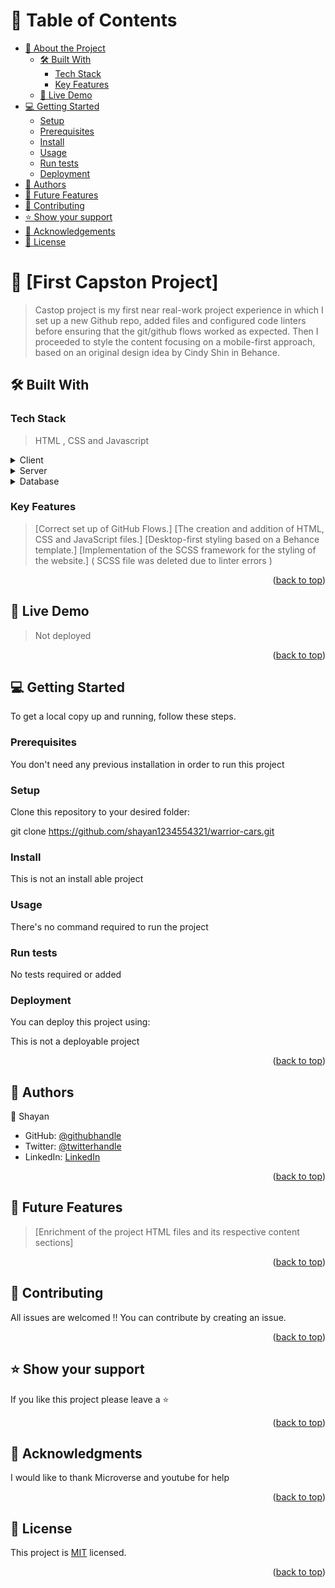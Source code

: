 <a name="readme-top"></a>

<!-- TABLE OF CONTENTS -->

# 📗 Table of Contents

- [📖 About the Project](#about-project)
  - [🛠 Built With](#built-with)
    - [Tech Stack](#tech-stack)
    - [Key Features](#key-features)
  - [🚀 Live Demo](#live-demo)
- [💻 Getting Started](#getting-started)
  - [Setup](#setup)
  - [Prerequisites](#prerequisites)
  - [Install](#install)
  - [Usage](#usage)
  - [Run tests](#run-tests)
  - [Deployment](#triangular_flag_on_post-deployment)
- [👥 Authors](#authors)
- [🔭 Future Features](#future-features)
- [🤝 Contributing](#contributing)
- [⭐️ Show your support](#support)
- [🙏 Acknowledgements](#acknowledgements)
- [📝 License](#license)

<!-- PROJECT DESCRIPTION -->

# 📖 [First Capston Project] <a name="about-project"></a>

> Castop project is my first near real-work project experience in which I set up a new Github repo, added files and configured code linters before ensuring that the git/github flows worked as expected. Then I proceeded to style the content focusing on a mobile-first approach, based on an original design idea by Cindy Shin in Behance.

## 🛠 Built With <a name="built-with"></a>

### Tech Stack <a name="tech-stack"></a>

> HTML , CSS and Javascript

<details>
  <summary>Client</summary>
  <ul>
    <li><a>HTML , CSS and Javascript</a></li>
  </ul>
</details>

<details>
  <summary>Server</summary>
  <ul>
    <li><a>Github Pages</a></li>
  </ul>
</details>

<details>
<summary>Database</summary>
  <ul>
    <li><a>No Database was used in this project</a></li>
  </ul>
</details>

<!-- Features -->

### Key Features <a name="key-features"></a>

> [Correct set up of GitHub Flows.]
> [The creation and addition of HTML, CSS and JavaScript files.]
> [Desktop-first styling based on a Behance template.]
> [Implementation of the SCSS framework for the styling of the website.] ( SCSS file was deleted due to linter errors )

<p align="right">(<a href="#readme-top">back to top</a>)</p>

<!-- LIVE DEMO -->

## 🚀 Live Demo <a name="live-demo"></a>

> Not deployed

<p align="right">(<a href="#readme-top">back to top</a>)</p>

<!-- GETTING STARTED -->

## 💻 Getting Started <a name="getting-started"></a>
To get a local copy up and running, follow these steps.

### Prerequisites

You don't need any previous installation in order to run this project

### Setup

Clone this repository to your desired folder:

git clone https://github.com/shayan1234554321/warrior-cars.git

### Install

This is not an install able project

### Usage

There's no command required to run the project

### Run tests

No tests required or added

### Deployment

You can deploy this project using:

This is not a deployable project

<p align="right">(<a href="#readme-top">back to top</a>)</p>

<!-- AUTHORS -->

## 👥 Authors <a name="authors"></a>

👤 Shayan

- GitHub: [@githubhandle](https://github.com/shayan1234554321)
- Twitter: [@twitterhandle](https://twitter.com/shayan123455432)
- LinkedIn: [LinkedIn](https://www.linkedin.com/in/shayan-khan20/)

<p align="right">(<a href="#readme-top">back to top</a>)</p>

<!-- FUTURE FEATURES -->

## 🔭 Future Features <a name="future-features"></a>

> [Enrichment of the project HTML files and its respective content sections]

<p align="right">(<a href="#readme-top">back to top</a>)</p>

<!-- CONTRIBUTING -->

## 🤝 Contributing <a name="contributing"></a>

All issues are welcomed !! You can contribute by creating an issue.

<p align="right">(<a href="#readme-top">back to top</a>)</p>

<!-- SUPPORT -->

## ⭐️ Show your support <a name="support"></a>

If you like this project please leave a ⭐️

<p align="right">(<a href="#readme-top">back to top</a>)</p>

<!-- ACKNOWLEDGEMENTS -->

## 🙏 Acknowledgments <a name="acknowledgements"></a>

I would like to thank Microverse and youtube for help

<p align="right">(<a href="#readme-top">back to top</a>)</p>

<!-- LICENSE -->

## 📝 License <a name="license"></a>

This project is [MIT](./LICENSE) licensed.

<p align="right">(<a href="#readme-top">back to top</a>)</p>
